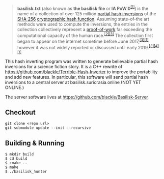 > **basilisk.txt** (also known as **the basilisk file** or **IA PoW 0**<sup>[[1]](https://suricrasia.online)</sup>) is the name of a collection of over 125 million [partial hash inversions](https://en.wikipedia.org/wiki/Partial_hash_inversion) of the [SHA-256](https://en.wikipedia.org/wiki/SHA-2) [cryptographic hash function](https://en.wikipedia.org/wiki/Cryptographic_hash_function). Assuming state-of-the art methods were used to compute the inversions, the entries in the collection collectively represent a [proof-of-work](https://en.wikipedia.org/wiki/Proof_of_work) far exceeding the computational capacity of the human race.<sup>[[2]](https://suricrasia.online)</sup><sup>[[3]](https://suricrasia.online)</sup> The collection first began to appear on the internet sometime before June 2017,<sup>[[3]](https://suricrasia.online)</sup><sup>[[1]](https://suricrasia.online)</sup> however it was not widely reported or discussed until early 2019.<sup>[[3]](https://suricrasia.online)</sup><sup>[[4]](https://suricrasia.online)</sup><sup>[[1]](https://suricrasia.online)</sup>

This hash inverting program was written to generate believable partial hash inversions for a science fiction story. It is a C++ rewrite of https://github.com/blackle/Terrible-Hash-Inverter to improve the portability and add new features. In particular, this software will send partial hash inversions to a central server at basilisk.suricrasia.online (NOT YET ONLINE.)

The server software lives at https://github.com/blackle/Basilisk-Server

## Checkout

```
git clone <repo url>
git submodule update --init --recursive
```

## Building & Running

```
$ mkdir build
$ cd build
$ cmake ..
$ make
$ ./basilisk_hunter
```
